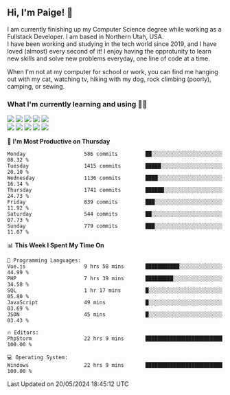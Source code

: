 ## Hi, I'm Paige! :vulcan_salute:

I am currently finishing up my Computer Science degree while working as a Fullstack Developer. I am based in Northern Utah, USA. \
I have been working and studying in the tech world since 2019, and I have loved (almost) every second of it! I enjoy having the opprotunity to learn new skills and solve new problems everyday, one line of code at a time.  

When I'm not at my computer for school or work, you can find me hanging out with my cat, watching tv, hiking with my dog, rock climbing (poorly), camping, or sewing.  

### What I'm currently learning and using :woman_technologist:
![](https://img.shields.io/badge/Laravel-FF2D20?style=for-the-badge&logo=laravel&logoColor=white) 
![](https://img.shields.io/badge/PHP-777BB4?style=for-the-badge&logo=php&logoColor=white)
![](https://img.shields.io/badge/Vue.js-35495E?style=for-the-badge&logo=vuedotjs&logoColor=4FC08D) 
![](https://img.shields.io/badge/MySQL-005C84?style=for-the-badge&logo=mysql&logoColor=white) 
![](https://img.shields.io/badge/Tailwind_CSS-38B2AC?style=for-the-badge&logo=tailwind-css&logoColor=white) \
![](https://img.shields.io/badge/Python-FFD43B?style=for-the-badge&logo=python&logoColor=blue)
![](https://img.shields.io/badge/Django-092E20?style=for-the-badge&logo=django&logoColor=green)
![](https://img.shields.io/badge/Kotlin-0095D5?&style=for-the-badge&logo=kotlin&logoColor=white)
![](https://img.shields.io/badge/Java-ED8B00?style=for-the-badge&logo=java&logoColor=white)
![](https://img.shields.io/badge/Haskell-5D4F85?style=for-the-badge&logo=haskell&logoColor=white) 

<!--START_SECTION:waka-->
📅 **I'm Most Productive on Thursday** 

```text
Monday                   586 commits         ██░░░░░░░░░░░░░░░░░░░░░░░   08.32 % 
Tuesday                  1415 commits        █████░░░░░░░░░░░░░░░░░░░░   20.10 % 
Wednesday                1136 commits        ████░░░░░░░░░░░░░░░░░░░░░   16.14 % 
Thursday                 1741 commits        ██████░░░░░░░░░░░░░░░░░░░   24.73 % 
Friday                   839 commits         ███░░░░░░░░░░░░░░░░░░░░░░   11.92 % 
Saturday                 544 commits         ██░░░░░░░░░░░░░░░░░░░░░░░   07.73 % 
Sunday                   779 commits         ███░░░░░░░░░░░░░░░░░░░░░░   11.07 % 
```


📊 **This Week I Spent My Time On** 

```text
💬 Programming Languages: 
Vue.js                   9 hrs 58 mins       ███████████░░░░░░░░░░░░░░   44.99 % 
PHP                      7 hrs 39 mins       █████████░░░░░░░░░░░░░░░░   34.58 % 
SQL                      1 hr 17 mins        █░░░░░░░░░░░░░░░░░░░░░░░░   05.80 % 
JavaScript               49 mins             █░░░░░░░░░░░░░░░░░░░░░░░░   03.69 % 
JSON                     45 mins             █░░░░░░░░░░░░░░░░░░░░░░░░   03.43 % 

🔥 Editors: 
PhpStorm                 22 hrs 9 mins       █████████████████████████   100.00 % 

💻 Operating System: 
Windows                  22 hrs 9 mins       █████████████████████████   100.00 % 
```


 Last Updated on 20/05/2024 18:45:12 UTC
<!--END_SECTION:waka-->
